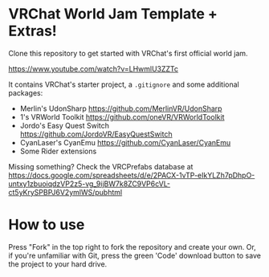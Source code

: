 # VRChat World Jam Template + Extras!

Clone this repository to get started with VRChat's first official world jam.

https://www.youtube.com/watch?v=LHwmlU3ZZTc

It contains VRChat's starter project, a `.gitignore` and some additional packages:

- Merlin's UdonSharp https://github.com/MerlinVR/UdonSharp
- 1's VRWorld Toolkit https://github.com/oneVR/VRWorldToolkit
- Jordo's Easy Quest Switch https://github.com/JordoVR/EasyQuestSwitch
- CyanLaser's CyanEmu https://github.com/CyanLaser/CyanEmu
- Some Rider extensions

Missing something? Check the VRCPrefabs database at https://docs.google.com/spreadsheets/d/e/2PACX-1vTP-eIkYLZh7pDhpO-untxy1zbuoiqdzVP2z5-vg_9ijBW7k8ZC9VP6cVL-ct5yKrySPBPJ6V2ymlWS/pubhtml

# How to use

Press "Fork" in the top right to fork the repository and create your own.
Or, if you're unfamiliar with Git, press the green 'Code' download button to save the project to your hard drive.
